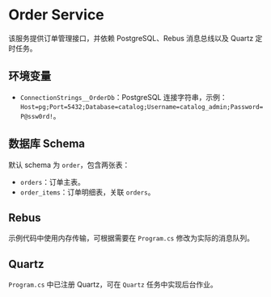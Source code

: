 # Order Service

该服务提供订单管理接口，并依赖 PostgreSQL、Rebus 消息总线以及 Quartz 定时任务。

## 环境变量
- `ConnectionStrings__OrderDb`：PostgreSQL 连接字符串，示例：`Host=pg;Port=5432;Database=catalog;Username=catalog_admin;Password=P@ssw0rd!`。

## 数据库 Schema
默认 schema 为 `order`，包含两张表：
- `orders`：订单主表。
- `order_items`：订单明细表，关联 `orders`。

## Rebus
示例代码中使用内存传输，可根据需要在 `Program.cs` 修改为实际的消息队列。

## Quartz
`Program.cs` 中已注册 Quartz，可在 `Quartz` 任务中实现后台作业。
